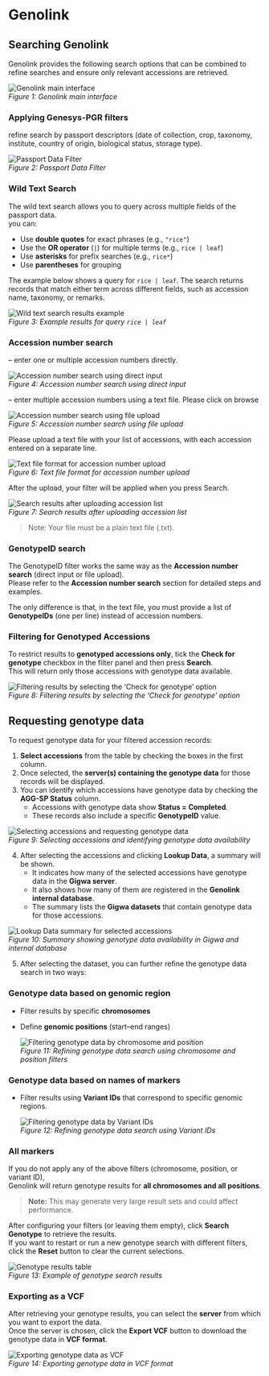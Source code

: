 # Genolink

## Searching Genolink

Genolink provides the following search options that can be combined to refine searches and ensure only relevant accessions are retrieved.


  <img src="./images/img1.PNG" alt="Genolink main interface">
  <br>
  <em>Figure 1: Genolink main interface</em>


### Applying Genesys-PGR filters
refine search by passport descriptors (date of collection, crop, taxonomy, institute, country of origin, biological status, storage type).

  <img src="./images/img2.PNG" alt="Passport Data Filter">
  <br>
  <em>Figure 2: Passport Data Filter</em>

### Wild Text Search
The wild text search allows you to query across multiple fields of the passport data.  
you can:  
- Use **double quotes** for exact phrases (e.g., `"rice"`)  
- Use the **OR operator** (`|`) for multiple terms (e.g., `rice | leaf`)  
- Use **asterisks** for prefix searches (e.g., `rice*`)  
- Use **parentheses** for grouping  

The example below shows a query for `rice | leaf`. The search returns records that match either term across different fields, such as accession name, taxonomy, or remarks.  

  <img src="./images/img8.PNG" alt="Wild text search results example">
  <br>
  <em>Figure 3: Example results for query <code>rice | leaf</code></em>

### Accession number search
– enter one or multiple accession numbers directly.

  <img src="./images/img3.PNG" alt="Accession number search using direct input">
  <br>
  <em>Figure 4: Accession number search using direct input</em>

– enter multiple accession numbers using a text file.
Please click on browse

  <img src="./images/img4.PNG" alt="Accession number search using file upload">
  <br>
  <em>Figure 5: Accession number search using file upload</em>

Please upload a text file with your list of accessions, with each accession entered on a separate line.

  <img src="./images/img5.PNG" alt="Text file format for accession number upload">
  <br>
  <em>Figure 6: Text file format for accession number upload</em>

After the upload, your filter will be applied when you press Search.

  <img src="./images/img6.PNG" alt="Search results after uploading accession list">
  <br>
  <em>Figure 7: Search results after uploading accession list</em>

> Note: Your file must be a plain text file (.txt).

### GenotypeID search
The GenotypeID filter works the same way as the **Accession number search** (direct input or file upload).  
Please refer to the **Accession number search** section for detailed steps and examples.  

The only difference is that, in the text file, you must provide a list of **GenotypeIDs** (one per line) instead of accession numbers.

### Filtering for Genotyped Accessions
To restrict results to **genotyped accessions only**, tick the **Check for genotype** checkbox in the filter panel and then press **Search**.  
This will return only those accessions with genotype data available.

  <img src="./images/img9.PNG" alt="Filtering results by selecting the ‘Check for genotype’ option">
  <br>
  <em>Figure 8: Filtering results by selecting the ‘Check for genotype’ option</em>

## Requesting genotype data
To request genotype data for your filtered accession records:

1. **Select accessions** from the table by checking the boxes in the first column.  
2. Once selected, the **server(s) containing the genotype data** for those records will be displayed.  
3. You can identify which accessions have genotype data by checking the **AGG-SP Status** column.  
   - Accessions with genotype data show **Status = Completed**.  
   - These records also include a specific **GenotypeID** value.

  <img src="./images/img7.PNG" alt="Selecting accessions and requesting genotype data">
  <br>
  <em>Figure 9: Selecting accessions and identifying genotype data availability</em>

4. After selecting the accessions and clicking **Lookup Data**, a summary will be shown.  
   - It indicates how many of the selected accessions have genotype data in the **Gigwa server**.  
   - It also shows how many of them are registered in the **Genolink internal database**.  
   - The summary lists the **Gigwa datasets** that contain genotype data for those accessions.  

  <img src="./images/img10.PNG" alt="Lookup Data summary for selected accessions">
  <br>
  <em>Figure 10: Summary showing genotype data availability in Gigwa and internal database</em>

5. After selecting the dataset, you can further refine the genotype data search in two ways:

### Genotype data based on genomic region
- Filter results by specific **chromosomes**  
- Define **genomic positions** (start–end ranges)  

  <img src="./images/img11.PNG" alt="Filtering genotype data by chromosome and position">
  <br>
  <em>Figure 11: Refining genotype data search using chromosome and position filters</em>

### Genotype data based on names of markers
- Filter results using **Variant IDs** that correspond to specific genomic regions.  

  <img src="./images/img12.PNG" alt="Filtering genotype data by Variant IDs">
  <br>
  <em>Figure 12: Refining genotype data search using Variant IDs</em>

### All markers
If you do not apply any of the above filters (chromosome, position, or variant ID),  
Genolink will return genotype results for **all chromosomes and all positions**.  

> **Note:** This may generate very large result sets and could affect performance.  

After configuring your filters (or leaving them empty), click **Search Genotype** to retrieve the results.  
If you want to restart or run a new genotype search with different filters, click the **Reset** button to clear the current selections.

  <img src="./images/img13.PNG" alt="Genotype results table">
  <br>
  <em>Figure 13: Example of genotype search results</em>

### Exporting as a VCF
After retrieving your genotype results, you can select the **server** from which you want to export the data.  
Once the server is chosen, click the **Export VCF** button to download the genotype data in **VCF format**.  

  <img src="./images/img14.PNG" alt="Exporting genotype data as VCF">
  <br>
  <em>Figure 14: Exporting genotype data in VCF format</em>
